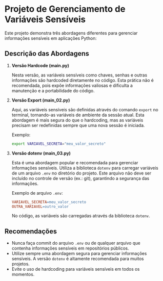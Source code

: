 # Projeto de Gerenciamento de Variáveis Sensíveis

Este projeto demonstra três abordagens diferentes para gerenciar informações sensíveis em aplicações Python:

## Descrição das Abordagens

1. **Versão Hardcode (main.py)**
    
    Nesta versão, as variáveis sensíveis como chaves, senhas e outras informações são hardcoded diretamente no código. Esta prática não é recomendada, pois expõe informações valiosas e dificulta a manutenção e a portabilidade do código.
    
2. **Versão Export (main_02.py)**
    
    Aqui, as variáveis sensíveis são definidas através do comando `export` no terminal, tornando-as variáveis de ambiente da sessão atual. Esta abordagem é mais segura do que o hardcoding, mas as variáveis precisam ser redefinidas sempre que uma nova sessão é iniciada.
    
    Exemplo:
    
    ```bash
    export VARIAVEL_SECRETA="meu_valor_secreto"
    ```
    
3. **Versão dotenv (main_03.py)**
    
    Esta é uma abordagem popular e recomendada para gerenciar informações sensíveis. Utiliza a biblioteca `dotenv` para carregar variáveis de um arquivo `.env` no diretório do projeto. Este arquivo não deve ser incluído no controle de versão (ex.: git), garantindo a segurança das informações.
    
    Exemplo de arquivo `.env`:
    
    ```makefile
    VARIAVEL_SECRETA=meu_valor_secreto
    OUTRA_VARIAVEL=outro_valor
    ```
    
    No código, as variáveis são carregadas através da biblioteca `dotenv`.
    

## Recomendações

* Nunca faça commit do arquivo `.env` ou de qualquer arquivo que contenha informações sensíveis em repositórios públicos.
* Utilize sempre uma abordagem segura para gerenciar informações sensíveis. A versão `dotenv` é altamente recomendada para muitos projetos.
* Evite o uso de hardcoding para variáveis sensíveis em todos os momentos.